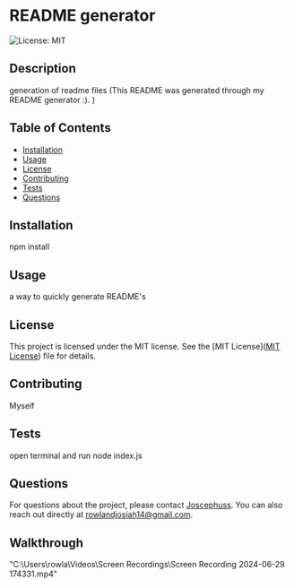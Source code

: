 
# README generator

![License: MIT](https://img.shields.io/badge/License-MIT-yellow.svg)

## Description
generation of readme files
(This README was generated through my README generator :). )

## Table of Contents
- [Installation](#installation)
- [Usage](#usage)
- [License](#license)
- [Contributing](#contributing)
- [Tests](#tests)
- [Questions](#questions)

## Installation
npm install

## Usage
a way to quickly generate README's


## License

This project is licensed under the MIT license. See the [MIT License]([MIT License](https://opensource.org/licenses/MIT)) file for details.


## Contributing
Myself

## Tests
open terminal and run node index.js

## Questions
For questions about the project, please contact [Joscephuss](https://github.com/Joscephuss).
You can also reach out directly at rowlandjosiah14@gmail.com.

## Walkthrough
"C:\Users\rowla\Videos\Screen Recordings\Screen Recording 2024-06-29 174331.mp4"

